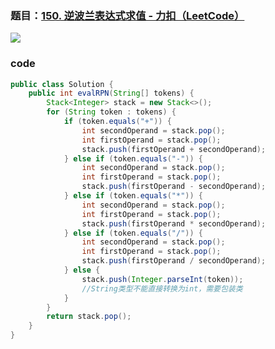 ### 题目：[150. 逆波兰表达式求值 - 力扣（LeetCode）](https://leetcode.cn/problems/evaluate-reverse-polish-notation/submissions/536499371/)

![](https://younglion.oss-cn-beijing.aliyuncs.com/20240601220124.png)

### code

```java
public class Solution {
    public int evalRPN(String[] tokens) {
        Stack<Integer> stack = new Stack<>();
        for (String token : tokens) {
            if (token.equals("+")) {
                int secondOperand = stack.pop();
                int firstOperand = stack.pop();
                stack.push(firstOperand + secondOperand);
            } else if (token.equals("-")) {
                int secondOperand = stack.pop();
                int firstOperand = stack.pop();
                stack.push(firstOperand - secondOperand);
            } else if (token.equals("*")) {
                int secondOperand = stack.pop();
                int firstOperand = stack.pop();
                stack.push(firstOperand * secondOperand);
            } else if (token.equals("/")) {
                int secondOperand = stack.pop();
                int firstOperand = stack.pop();
                stack.push(firstOperand / secondOperand);
            } else {
                stack.push(Integer.parseInt(token));
                //String类型不能直接转换为int，需要包装类
            }
        }
        return stack.pop();
    }
}
```

